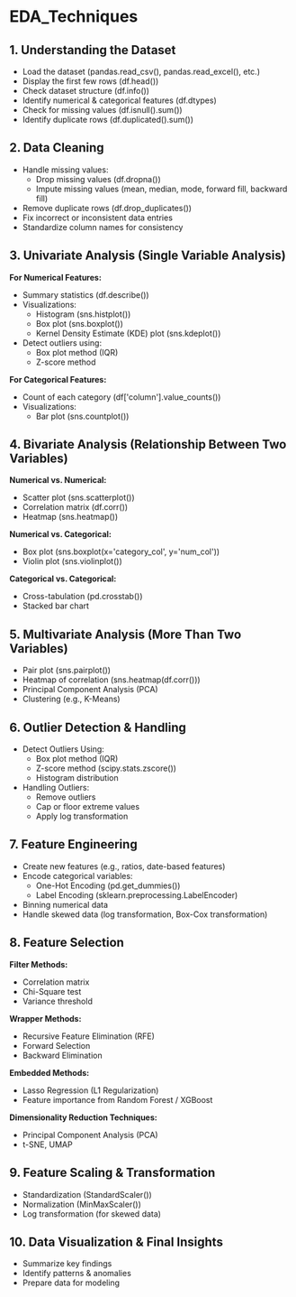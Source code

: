 # EDA_Techniques

## 1. Understanding the Dataset
- Load the dataset (pandas.read_csv(), pandas.read_excel(), etc.)
- Display the first few rows (df.head())
- Check dataset structure (df.info())
- Identify numerical & categorical features (df.dtypes)
- Check for missing values (df.isnull().sum())
- Identify duplicate rows (df.duplicated().sum())


## 2. Data Cleaning
- Handle missing values:
    - Drop missing values (df.dropna())
    - Impute missing values (mean, median, mode, forward fill, backward fill)
- Remove duplicate rows (df.drop_duplicates())
- Fix incorrect or inconsistent data entries
- Standardize column names for consistency

## 3. Univariate Analysis (Single Variable Analysis)
**For Numerical Features:**
- Summary statistics (df.describe())
- Visualizations:
    - Histogram (sns.histplot())
    - Box plot (sns.boxplot())
    - Kernel Density Estimate (KDE) plot (sns.kdeplot())
- Detect outliers using:
    - Box plot method (IQR)
    - Z-score method
 
**For Categorical Features:**
- Count of each category (df['column'].value_counts())
- Visualizations:
    - Bar plot (sns.countplot())

## 4. Bivariate Analysis (Relationship Between Two Variables)
**Numerical vs. Numerical:**
- Scatter plot (sns.scatterplot())
- Correlation matrix (df.corr())
- Heatmap (sns.heatmap())

**Numerical vs. Categorical:**
- Box plot (sns.boxplot(x='category_col', y='num_col'))
- Violin plot (sns.violinplot())

**Categorical vs. Categorical:**
- Cross-tabulation (pd.crosstab())
- Stacked bar chart


## 5. Multivariate Analysis (More Than Two Variables)
- Pair plot (sns.pairplot())
- Heatmap of correlation (sns.heatmap(df.corr()))
- Principal Component Analysis (PCA)
- Clustering (e.g., K-Means)

## 6. Outlier Detection & Handling
- Detect Outliers Using:
    - Box plot method (IQR)
    - Z-score method (scipy.stats.zscore())
    - Histogram distribution
- Handling Outliers:
    - Remove outliers
    - Cap or floor extreme values
    - Apply log transformation


## 7. Feature Engineering
- Create new features (e.g., ratios, date-based features)
- Encode categorical variables:
    - One-Hot Encoding (pd.get_dummies())
    - Label Encoding (sklearn.preprocessing.LabelEncoder)
- Binning numerical data
- Handle skewed data (log transformation, Box-Cox transformation)

## 8. Feature Selection
**Filter Methods:**
- Correlation matrix
- Chi-Square test
- Variance threshold

**Wrapper Methods:**
- Recursive Feature Elimination (RFE)
- Forward Selection
- Backward Elimination

**Embedded Methods:**
- Lasso Regression (L1 Regularization)
- Feature importance from Random Forest / XGBoost

**Dimensionality Reduction Techniques:**
- Principal Component Analysis (PCA)
- t-SNE, UMAP

## 9. Feature Scaling & Transformation
- Standardization (StandardScaler())
- Normalization (MinMaxScaler())
- Log transformation (for skewed data)


## 10. Data Visualization & Final Insights
- Summarize key findings
- Identify patterns & anomalies
- Prepare data for modeling



